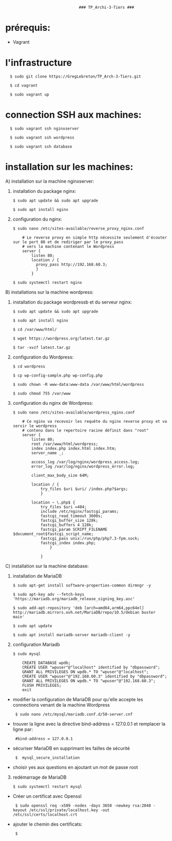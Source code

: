                                     ### TP_Archi-3-Tiers ###
 
 
 
# prérequis:

  - Vagrant
                                          
# l'infrastructure

      $ sudo git clone https://GregLebreton/TP_Arch-3-Tiers.git

      $ cd vagrant 

      $ sudo vagrant up
    
# connection SSH aux machines:

      $ sudo vagrant ssh nginxserver

      $ sudo vagrant ssh wordpress

      $ sudo vagrant ssh database
      
# installation sur les machines:
      
  A) installation sur la machine nginxserver:
  
   1) installation du package nginx:

          $ sudo apt update && sudo apt upgrade

          $ sudo apt install nginx
      
   2) configuration du nginx:
      
          $ sudo nano /etc/sites-available/reverse_proxy_nginx.conf

              # Le reverse proxy en simple http nécessite seulement d'écouter sur le port 80 et de rediriger par le proxy_pass
              # vers la machine contenant le Wordpress
              server {
                  listen 80;
                  location / {
                    proxy_pass http://192.168.60.3;
                    }
                  }

          $ sudo systemctl restart nginx
      
      
  B) installations sur la machine wordpress:
  
   1) installation du package wordpressb et du serveur nginx:

          $ sudo apt update && sudo apt upgrade

          $ sudo apt install nginx

          $ cd /var/www/html/

          $ wget https://wordpress.org/latest.tar.gz

          $ tar -xvzf latest.tar.gz
      
   2) configuration du Wordpress:
 
          $ cd wordpress

          $ cp wp-config-sample.php wp-config.php

          $ sudo chown -R www-data:www-data /var/www/html/wordpress

          $ sudo chmod 755 /var/www
      
   3) configuration du nginx de Wordpress:
 
          $ sudo nano /etc/sites-available/wordpress_nginx.conf

              # Ce nginx va recevoir les requête du nginx reverse proxy et va servir le wordpress
              # contenu dans le repertoire racine définit dans "root"
              server {
                  listen 80;
                  root /var/www/html/wordpress;
                  index index.php index.html index.htm;
                  server_name _;

                  access_log /var/log/nginx/wordpress_access.log;
                  error_log /var/log/nginx/wordpress_error.log;

                  client_max_body_size 64M;

                  location / {
                      try_files $uri $uri/ /index.php?$args;
                      }

                  location ~ \.php$ {
                      try_files $uri =404;
                      include /etc/nginx/fastcgi_params;
                      fastcgi_read_timeout 3600s;
                      fastcgi_buffer_size 128k;
                      fastcgi_buffers 4 128k;
                      fastcgi_param SCRIPT_FILENAME $document_root$fastcgi_script_name;
                      fastcgi_pass unix:/run/php/php7.3-fpm.sock;
                      fastcgi_index index.php;
                          }

                      }
      
  C) installation sur la machine database:
  
   1) installation de MariaDB
    
          $ sudo apt-get install software-properties-common dirmngr -y

          $ sudo apt-key adv --fetch-keys 'https://mariadb.org/mariadb_release_signing_key.asc'

          $ sudo add-apt-repository 'deb [arch=amd64,arm64,ppc64el] http://mariadb.mirrors.ovh.net/MariaDB/repo/10.5/debian buster main'

          $ sudo apt update

          $ sudo apt install mariadb-server mariadb-client -y
          
   2) configuration Mariadb

          $ sudo mysql
    
              CREATE DATABASE wpdb;
              CREATE USER "wpuser"@"localhost" identified by "dbpassword";
              GRANT ALL PRIVILEGES ON wpdb.* TO "wpuser"@"localhost";
              CREATE USER "wpuser"@"192.168.60.3" identified by "dbpassword";
              GRANT ALL PRIVILEGES ON wpdb.* TO "wpuser"@"192.168.60.3";
              FLUSH PRIVILEGES;
              exit
              
   * modifier la configuration de MariaDB pour qu'elle accepte les connections venant de la machine Wordpress
              
          $ sudo nano /etc/mysql/mariadb.conf.d/50-server.cnf
           
   * trouver la ligne avec la directive bind-address = 127.0.0.1 et remplacer la ligne par: 
   
          #bind-address = 127.0.0.1  
          
   * sécuriser MariaDB en supprimant les failles de sécurité

          $  mysql_secure_installation
           
   * choisir yes aux questions en ajoutant un mot de passe root

   3) redémarrage de MariaDB

          $ sudo systemctl restart mysql
 
   * Créer un certificat avec Openssl
   
          $ sudo openssl req -x509 -nodes -days 3650 -newkey rsa:2048 -keyout /etc/ssl/private/localhost.key -out /etc/ssl/certs/localhost.crt
          
   * ajouter le chemin des certificats:
   
          $      
       
      
